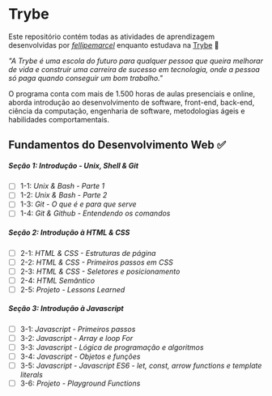 # Trybe

Este repositório contém todas as atividades de aprendizagem desenvolvidas por _[fellipemarcel](https://www.linkedin.com/in/fellipe-marcel-99961a251/)_ enquanto estudava na [Trybe](https://www.betrybe.com/) :rocket:

_"A Trybe é uma escola do futuro para qualquer pessoa que queira melhorar de vida e construir uma carreira de sucesso em tecnologia, onde a pessoa só paga quando conseguir um bom trabalho."_

O programa conta com mais de 1.500 horas de aulas presenciais e online, aborda introdução ao desenvolvimento de software, front-end, back-end, ciência da computação, engenharia de software, metodologias ágeis e habilidades comportamentais.

## Fundamentos do Desenvolvimento Web :white_check_mark:

##### Seção 1: Introdução - Unix, Shell & Git

- [ ] 1-1: _Unix & Bash - Parte 1_
- [ ] 1-2: _Unix & Bash - Parte 2_
- [ ] 1-3: _Git - O que é e para que serve_
- [ ] 1-4: _Git & Github - Entendendo os comandos_

##### Seção 2: Introdução à HTML & CSS

- [ ] 2-1: _HTML & CSS - Estruturas de página_
- [ ] 2-2: _HTML & CSS - Primeiros passos em CSS_
- [ ] 2-3: _HTML & CSS - Seletores e posicionamento_
- [ ] 2-4: _HTML Semântico_
- [ ] 2-5: _Projeto - Lessons Learned_

##### Seção 3: Introdução à Javascript

- [ ] 3-1: _Javascript - Primeiros passos_
- [ ] 3-2: _Javascript - Array e loop For_
- [ ] 3-3: _Javascript - Lógica de programação e algoritmos_
- [ ] 3-4: _Javascript - Objetos e funções_
- [ ] 3-5: _Javascript - Javascript ES6 - let, const, arrow functions e template literals_
- [ ] 3-6: _Projeto - Playground Functions_